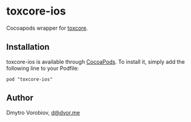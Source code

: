 # toxcore-ios

Cocoapods wrapper for [toxcore](https://github.com/irungentoo/toxcore).

## Installation

toxcore-ios is available through [CocoaPods](http://cocoapods.org). To install
it, simply add the following line to your Podfile:

    pod "toxcore-ios"

## Author

Dmytro Vorobiov, d@dvor.me
